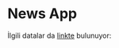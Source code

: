 # News App

İlgili datalar da [linkte](https://github.com/Kodluyoruz/taskforce/commit/0268d9ba3cc0622c3976472034418c3917099091) bulunuyor: 
